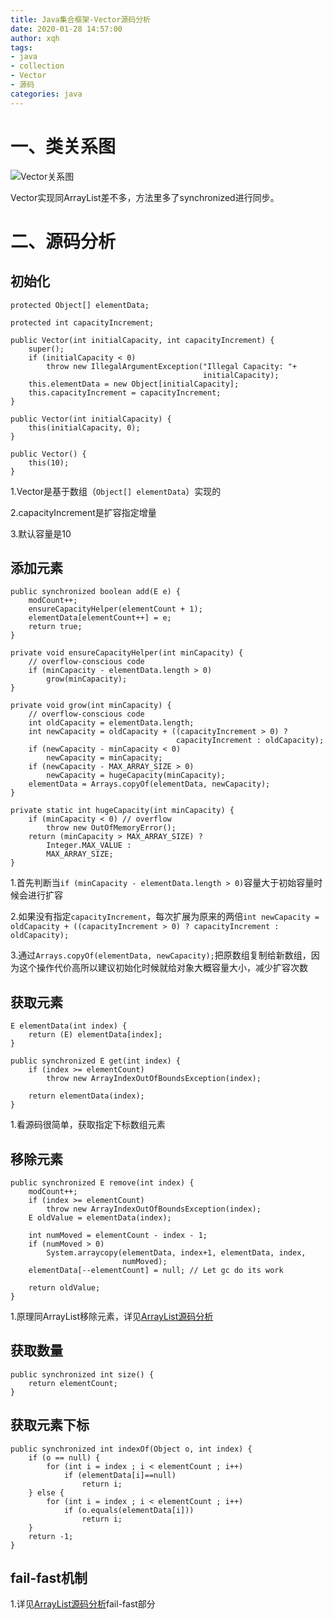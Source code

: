 ```yaml
---
title: Java集合框架-Vector源码分析
date: 2020-01-28 14:57:00
author: xqh
tags:
- java
- collection
- Vector
- 源码
categories: java
---
```


# 一、类关系图

![Vector关系图](Vector.jpg)

Vector实现同ArrayList差不多，方法里多了synchronized进行同步。


# 二、源码分析

## 初始化


```
protected Object[] elementData;

protected int capacityIncrement;

public Vector(int initialCapacity, int capacityIncrement) {
    super();
    if (initialCapacity < 0)
        throw new IllegalArgumentException("Illegal Capacity: "+
                                           initialCapacity);
    this.elementData = new Object[initialCapacity];
    this.capacityIncrement = capacityIncrement;
}

public Vector(int initialCapacity) {
    this(initialCapacity, 0);
}

public Vector() {
    this(10);
}
```

1.Vector是基于数组（`Object[] elementData`）实现的

2.capacityIncrement是扩容指定增量

3.默认容量是10

## 添加元素

```
public synchronized boolean add(E e) {
    modCount++;
    ensureCapacityHelper(elementCount + 1);
    elementData[elementCount++] = e;
    return true;
}

private void ensureCapacityHelper(int minCapacity) {
    // overflow-conscious code
    if (minCapacity - elementData.length > 0)
        grow(minCapacity);
}

private void grow(int minCapacity) {
    // overflow-conscious code
    int oldCapacity = elementData.length;
    int newCapacity = oldCapacity + ((capacityIncrement > 0) ?
                                     capacityIncrement : oldCapacity);
    if (newCapacity - minCapacity < 0)
        newCapacity = minCapacity;
    if (newCapacity - MAX_ARRAY_SIZE > 0)
        newCapacity = hugeCapacity(minCapacity);
    elementData = Arrays.copyOf(elementData, newCapacity);
}

private static int hugeCapacity(int minCapacity) {
    if (minCapacity < 0) // overflow
        throw new OutOfMemoryError();
    return (minCapacity > MAX_ARRAY_SIZE) ?
        Integer.MAX_VALUE :
        MAX_ARRAY_SIZE;
}
```

1.首先判断当`if (minCapacity - elementData.length > 0)`容量大于初始容量时候会进行扩容

2.如果没有指定`capacityIncrement`，每次扩展为原来的两倍`int newCapacity = oldCapacity + ((capacityIncrement > 0) ?
                                         capacityIncrement : oldCapacity);`

3.通过`Arrays.copyOf(elementData, newCapacity);`把原数组复制给新数组，因为这个操作代价高所以建议初始化时候就给对象大概容量大小，减少扩容次数

## 获取元素


```
E elementData(int index) {
    return (E) elementData[index];
}

public synchronized E get(int index) {
    if (index >= elementCount)
        throw new ArrayIndexOutOfBoundsException(index);

    return elementData(index);
}
```

1.看源码很简单，获取指定下标数组元素

## 移除元素

```
public synchronized E remove(int index) {
    modCount++;
    if (index >= elementCount)
        throw new ArrayIndexOutOfBoundsException(index);
    E oldValue = elementData(index);

    int numMoved = elementCount - index - 1;
    if (numMoved > 0)
        System.arraycopy(elementData, index+1, elementData, index,
                         numMoved);
    elementData[--elementCount] = null; // Let gc do its work

    return oldValue;
}
```

1.原理同ArrayList移除元素，详见[ArrayList源码分析](https://xqhppt.github.io/2020/01/22/java-collection-03/)

## 获取数量

```
public synchronized int size() {
    return elementCount;
}
```

## 获取元素下标


```
public synchronized int indexOf(Object o, int index) {
    if (o == null) {
        for (int i = index ; i < elementCount ; i++)
            if (elementData[i]==null)
                return i;
    } else {
        for (int i = index ; i < elementCount ; i++)
            if (o.equals(elementData[i]))
                return i;
    }
    return -1;
}
```



## fail-fast机制

1.详见[ArrayList源码分析](https://xqhppt.github.io/2020/01/22/java-collection-03/)fail-fast部分




